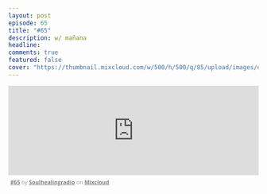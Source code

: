 ```yaml
---
layout: post
episode: 65
title: "#65"
description: w/ mañana
headline:
comments: true  
featured: false
cover: "https://thumbnail.mixcloud.com/w/500/h/500/q/85/upload/images/extaudio/76cac7dc-7d0f-4e18-b92e-16f55363d396.jpg"
---
```


<iframe width="100%" height="180" src="https://www.mixcloud.com/widget/iframe/?embed_type=widget_standard&amp;embed_uuid=5284f2d4-5fff-4f8f-88bf-8dfeab238f35&amp;feed=https%3A%2F%2Fwww.mixcloud.com%2Fsoulhealingradio%2F65%2F&amp;hide_cover=1&amp;hide_tracklist=1&amp;replace=0" frameborder="0"></iframe><div style="clear: both; height: 3px; width: auto;"></div><p style="display: block; font-size: 11px; font-family: 'Open Sans', Helvetica, Arial, sans-serif; margin: 0px; padding: 3px 4px; color: rgb(153, 153, 153); width: auto;"><a href="https://www.mixcloud.com/soulhealingradio/65/?utm_source=widget&amp;utm_medium=web&amp;utm_campaign=base_links&amp;utm_term=resource_link" target="_blank" style="color:#808080; font-weight:bold;">#65</a><span> by </span><a href="https://www.mixcloud.com/soulhealingradio/?utm_source=widget&amp;utm_medium=web&amp;utm_campaign=base_links&amp;utm_term=profile_link" target="_blank" style="color:#808080; font-weight:bold;">Soulhealingradio</a><span> on </span><a href="https://www.mixcloud.com/?utm_source=widget&amp;utm_medium=web&amp;utm_campaign=base_links&amp;utm_term=homepage_link" target="_blank" style="color:#808080; font-weight:bold;"> Mixcloud</a></p><div style="clear: both; height: 3px; width: auto;"></div>
